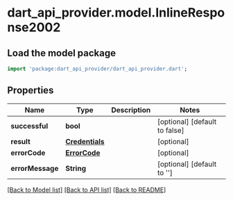 # dart_api_provider.model.InlineResponse2002

## Load the model package
```dart
import 'package:dart_api_provider/dart_api_provider.dart';
```

## Properties
Name | Type | Description | Notes
------------ | ------------- | ------------- | -------------
**successful** | **bool** |  | [optional] [default to false]
**result** | [**Credentials**](Credentials.md) |  | [optional] 
**errorCode** | [**ErrorCode**](ErrorCode.md) |  | [optional] 
**errorMessage** | **String** |  | [optional] [default to '']

[[Back to Model list]](../README.md#documentation-for-models) [[Back to API list]](../README.md#documentation-for-api-endpoints) [[Back to README]](../README.md)


